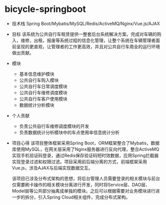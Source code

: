 # bicycle-springboot

- 技术栈
Spring Boot/Mybatis/MySQL/Redis/ActiveMQ/Nginx/Vue.js/AJAX
- 目标
该系统为公共自行车租赁提供一整套后台系统解决方案。完成对车辆的购入，维修，出租，报废等系统过程的信息化管理，让整个系统在车辆管理者面前呈现的更直观，让管理者的工作更高效，并且对公共自行车周全的运行环境做出贡献。
- 模块
    - 基本信息维护模块
    - 公共自行车购入模块
    - 公共自行车日常调度模块
    - 公共自行车维修调度模块
    - 公共自行车客户使用模块
    - 数据统计分析模块
- 个人贡献
    - 负责公共自行车维修调度模块的开发
    - 负责数据统计分析模块中的车点使用率信息统计分析
    
- 项目心得
    该项目整体框架采用Spring Boot，ORM框架整合了Mybatis，数据库使用MySQL，在网关层采用了Nginx服务器进行反向代理，整合ActiveMQ实现手机验证码登录，通过Redis保存验证码短时效数据，应用Spring拦截器实现登录过滤和权限过滤。项目采用前后端分离的方式，前端框架采用Vue.js，涉及AJAX与后端实现数据交互。

    该项目已涉及分布式架构的思想，将后台管理人员需要登录的相关模块与前台仅需要刷卡操作的相关模块分离进行开发，同时将Service层、DAO层、Model层等公共部分抽离成单独的模块。之后可以根据需要对业务模块进行进一步的拆分，引入Spring Cloud相关组件，完成分布式架构。
